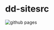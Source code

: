 # dd-sitesrc

![github pages](https://github.com/DutchDomotics/dd-sitesrc/workflows/github%20pages/badge.svg)

